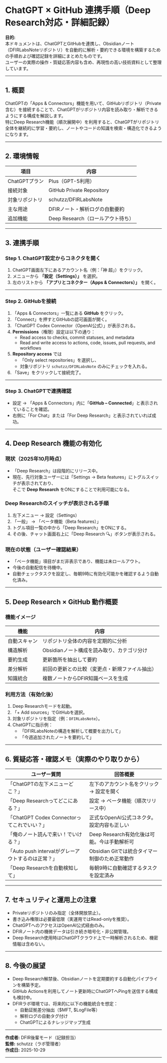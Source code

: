 # ChatGPT × GitHub 連携手順（Deep Research対応・詳細記録）

**目的:**  
本ドキュメントは、ChatGPTとGitHubを連携し、Obsidianノート（DFIRLabsNoteリポジトリ）を自動的に解析・要約できる環境を構築するための手順および確認記録を詳細にまとめたものです。  
ユーザーの実際の操作・質疑応答内容も含め、再現性の高い技術資料として整理しています。

---

## 1. 概要

ChatGPTの「Apps & Connectors」機能を用いて、GitHubリポジトリ（Private含む）を接続することで、ChatGPTがリポジトリ内容を読み取り・解析できるようにする構成を解説します。  
特にDeep Research機能（順次展開中）を利用すると、ChatGPTがリポジトリ全体を継続的に学習・要約し、ノートやコードの知識を検索・構造化できるようになります。

---

## 2. 環境情報

| 項目 | 内容 |
|------|------|
| ChatGPTプラン | Plus（GPT-5利用） |
| 接続対象 | GitHub Private Repository |
| 対象リポジトリ | schutzz/DFIRLabsNote |
| 主な用途 | DFIRノート・解析ログの自動要約 |
| 追加機能 | Deep Research（ロールアウト待ち） |

---

## 3. 連携手順

### Step 1. ChatGPT設定からコネクタを開く

1. ChatGPT画面左下にあるアカウント名（例：「神 超」）をクリック。  
2. メニューから **「設定（Settings）」** を選択。  
3. 左のリストから **「アプリとコネクター（Apps & Connectors）」** を開く。

---

### Step 2. GitHubを接続

1. 「Apps & Connectors」一覧にある **GitHub** をクリック。  
2. 「Connect」を押すとGitHubの認可画面が開く。  
3. 「ChatGPT Codex Connector（OpenAI公式）」が表示される。  
4. **Permissions**（権限）設定は以下の通り：  
   - Read access to checks, commit statuses, and metadata  
   - Read and write access to actions, code, issues, pull requests, and workflows  
5. **Repository access** では  
   - 「Only select repositories」を選択し、  
   - 対象リポジトリ `schutzz/DFIRLabsNote` のみにチェックを入れる。  
6. 「Save」をクリックして接続完了。

---

### Step 3. ChatGPTで連携確認

- 設定 → 「Apps & Connectors」内に「**GitHub – Connected**」と表示されていることを確認。  
- 右側に「For Chat」または「For Deep Research」と表示されていれば成功。  

---

## 4. Deep Research 機能の有効化

### 現状（2025年10月時点）

- 「Deep Research」は段階的にリリース中。  
- 現在、先行対象ユーザーには「Settings → Beta features」にトグルスイッチが表示されており、  
  そこで **Deep Research** をONにすることで利用可能になる。

### Deep Researchのスイッチが表示される手順

1. 左下メニュー → 設定（Settings）  
2. 「一般」 → 「ベータ機能（Beta features）」  
3. トグル項目一覧の中から「Deep Research」をONにする。  
4. その後、チャット画面右上に「Deep Research 🔍」ボタンが表示される。

### 現在の状態（ユーザー確認結果）

- 「ベータ機能」項目がまだ非表示であり、機能は未ロールアウト。  
- 今後の自動配信を待機中。  
- 自動チェックタスクを設定し、毎朝9時に有効化可能かを確認するよう自動化済み。

---

## 5. Deep Research × GitHub 動作概要

### 機能イメージ

| 機能 | 内容 |
|------|------|
| 自動スキャン | リポジトリ全体の内容を定期的に分析 |
| 構造解析 | Obsidianノート構成を読み取り、カテゴリ分け |
| 要約生成 | 更新箇所を抽出して要約 |
| 差分解析 | 前回の更新との比較（変更点・新規ファイル抽出） |
| 知識統合 | 複数ノートからDFIR知識ベースを生成 |

### 利用方法（有効化後）

1. Deep Researchモードを起動。  
2. 「+ Add sources」でGitHubを選択。  
3. 対象リポジトリを指定（例：`DFIRLabsNote`）。  
4. ChatGPTに指示例：  
   - 「DFIRLabsNoteの構造を解析して概要を出力して」  
   - 「今週追加されたノートを要約して」  

---

## 6. 質疑応答・確認メモ（実際のやり取りから）

| ユーザー質問 | 回答概要 |
|---------------|-----------|
| 「ChatGPTの左下メニューどこ？」 | 左下のアカウント名をクリック → 設定を開く |
| 「Deep Researchってどこにある？」 | 設定 → ベータ機能（順次リリース中） |
| 「ChatGPT Codex Connectorってこれでいい？」 | 正式なOpenAI公式コネクタ。設定内容も正しい |
| 「俺のノート読んで来い！でいける？」 | Deep Research有効化後は可能。今は手動解析可 |
| 「Auto push intervalがグレーアウトするのは正常？」 | Obsidian Gitでは統合タイマー制御のため正常動作 |
| 「Deep Researchを自動検知して」 | 毎朝9時に自動確認するタスクを設定済み |

---

## 7. セキュリティと運用上の注意

- Privateリポジトリのみ指定（全体開放禁止）。  
- 書き込み権限は必要最低限（実運用ではRead-onlyを推奨）。  
- ChatGPTへのアクセスはOpenAI公式経由のみ。  
- DFIRノート内の機微データは引き続き暗号化・非公開管理。  
- Deep Research使用時はChatGPTクラウド上で一時解析されるため、機密情報は含めない。

---

## 8. 今後の展望

- Deep Research解禁後、Obsidianノートを定期要約する自動化パイプラインを構築予定。  
- GitHub Actionsを利用してノート更新時にChatGPTへPingを送信する構成も検討中。  
- DFIRラボ環境では、将来的に以下の機能統合を想定：  
  - 自動証拠差分抽出（$MFT, $LogFile等）  
  - 解析ログの自動タグ付け  
  - ChatGPTによるナレッジマップ生成

---

**作成者:** DFIR後輩モード（記録担当）  
**監修:** schutzz（ラボ管理者）  
**作成日:** 2025-10-29  

---
